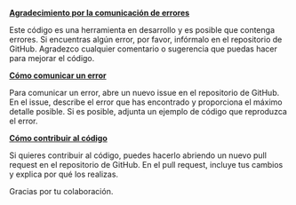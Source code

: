**<u>Agradecimiento por la comunicación de errores</u>**

Este código es una herramienta en desarrollo y es posible que contenga errores. Si encuentras algún error, por favor, infórmalo en el repositorio de GitHub. Agradezco cualquier comentario o sugerencia que puedas hacer para mejorar el código.

**<u>Cómo comunicar un error</u>**

Para comunicar un error, abre un nuevo issue en el repositorio de GitHub. En el issue, describe el error que has encontrado y proporciona el máximo detalle posible. Si es posible, adjunta un ejemplo de código que reproduzca el error.

**<U>Cómo contribuir al código</u>**

Si quieres contribuir al código, puedes hacerlo abriendo un nuevo pull request en el repositorio de GitHub. En el pull request, incluye tus cambios y explica por qué los realizas.

Gracias por tu colaboración.
